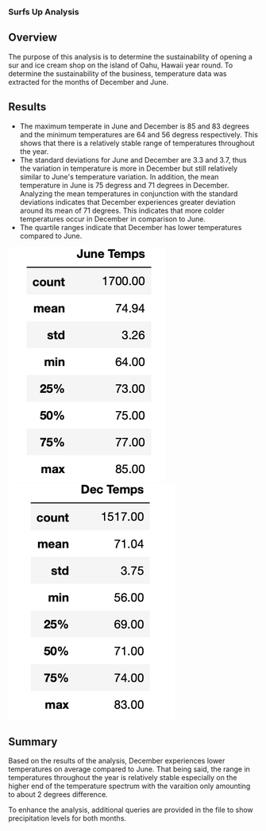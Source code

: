 ### Surfs Up Analysis
## Overview
The purpose of this analysis is to determine the sustainability of opening a sur and ice cream shop on the island of Oahu, Hawaii year round. 
To determine the sustainability of the business, temperature data was extracted for the months of December and June.

## Results
- The maximum temperate in June and December is 85 and 83 degrees and the minimum temperatures are 64 and 56 degress respectively.  This shows that there is a relatively stable range of temperatures throughout the year.
- The standard deviations for June and December are 3.3 and 3.7, thus the variation in temperature is more in December but still relatively similar to June's temperature variation.  In addition, the mean temperature in June is 75 degress and 71 degrees in December. Analyzing the mean temperatures in conjunction with the standard deviations indicates that December experiences greater deviation around its mean of 71 degrees.  This indicates that more colder temperatures occur in December in comparison to June. 
- The quartile ranges indicate that December has lower temperatures compared to June.

![June Temp](June_Temp.png) ![Dec Temp](Dec_Temp.png)

## Summary
Based on the results of the analysis, December experiences lower temperatures on average compared to June.  That being said, the range in temperatures throughout the year is relatively stable especially on the higher end of the temperature spectrum with the varaition only amounting to about 2 degrees difference.

To enhance the analysis, additional queries are provided in the file to show precipitation levels for both months.
